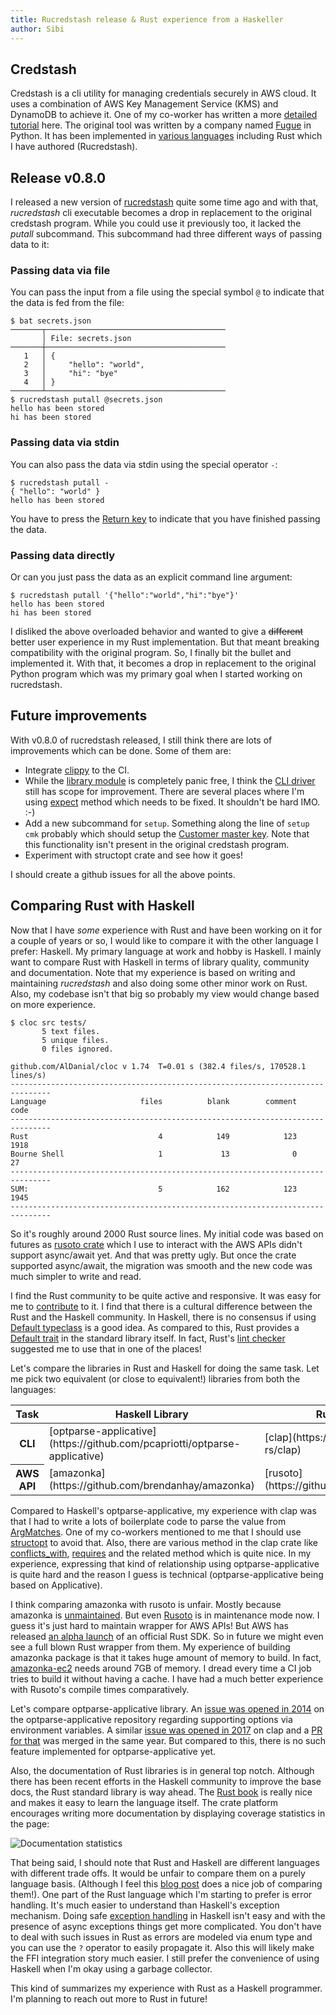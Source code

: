 ```yaml
---
title: Rucredstash release & Rust experience from a Haskeller
author: Sibi
---
```


## Credstash

Credstash is a cli utility for managing credentials securely in AWS
cloud. It uses a combination of AWS Key Management Service (KMS) and
DynamoDB to achieve it. One of my co-worker has written a more
[detailed tutorial](https://www.fpcomplete.com/blog/2017/08/credstash)
here. The original tool was written by a company named
[Fugue](https://github.com/fugue/credstash) in Python. It has been
implemented in [various
languages](https://github.com/fugue/credstash#compatibility-with-other-languages)
including Rust which I have authored (Rucredstash).

## Release v0.8.0

I released a new version of
[rucredstash](https://github.com/psibi/rucredstash/releases/tag/v0.8.0)
quite some time ago and with that, *rucredstash* cli executable
becomes a drop in replacement to the original credstash program. While
you could use it previously too, it lacked the *putall*
subcommand. This subcommand had three different ways of passing data
to it:

### Passing data via file

You can pass the input from a file using the special symbol `@` to
indicate that the data is fed from the file:

``` shellsession
$ bat secrets.json
───────┬────────────────────────────────────────
       │ File: secrets.json
───────┼────────────────────────────────────────
   1   │ {
   2   │     "hello": "world",
   3   │     "hi": "bye"
   4   │ }
───────┴────────────────────────────────────────
$ rucredstash putall @secrets.json
hello has been stored
hi has been stored
```

### Passing data via stdin

You can also pass the data via stdin using the special operator `-`:

``` shellsession
$ rucredstash putall -
{ "hello": "world" }
hello has been stored
```

You have to press the [Return
key](https://en.wikipedia.org/wiki/Enter_key "Enter key") to indicate
that you have finished passing the data.

### Passing data directly

Or can you just pass the data as an explicit command line argument:

``` shellsession
$ rucredstash putall '{"hello":"world","hi":"bye"}'
hello has been stored
hi has been stored
```

I disliked the above overloaded behavior and wanted to give a
~~different~~ better user experience in my Rust implementation. But
that meant breaking compatibility with the original program. So, I
finally bit the bullet and implemented it. With that, it becomes a
drop in replacement to the original Python program which was my
primary goal when I started working on rucredstash.

## Future improvements

With v0.8.0 of rucredstash released, I still think there are lots of
improvements which can be done. Some of them are:

* Integrate [clippy](https://github.com/rust-lang/rust-clippy) to the CI.
* While the [library
  module](https://github.com/psibi/rucredstash/blob/c315f1428dfd02b143eb9404fe08b9f37d41ccf7/src/lib.rs#L1)
  is completely panic free, I think the [CLI
  driver](https://github.com/psibi/rucredstash/blob/master/src/main.rs)
  still has scope for improvement. There are several places where I'm
  using
  [expect](https://doc.rust-lang.org/std/option/enum.Option.html#method.expect)
  method which needs to be fixed. It shouldn't be hard IMO. :-)
* Add a new subcommand for `setup`. Something along the line of `setup
  cmk` probably which should setup the [Customer master
  key](https://docs.aws.amazon.com/kms/latest/developerguide/concepts.html#master_keys). Note
  that this functionality isn't present in the original credstash
  program.
* Experiment with structopt crate and see how it goes!

I should create a github issues for all the above points.

## Comparing Rust with Haskell

Now that I have *some* experience with Rust and have been working on
it for a couple of years or so, I would like to compare it with the
other language I prefer: Haskell. My primary language at work and
hobby is Haskell. I mainly want to compare Rust with Haskell in terms
of library quality, community and documentation. Note that my
experience is based on writing and maintaining *rucredstash* and also
doing some other minor work on Rust. Also, my codebase isn't that big
so probably my view would change based on more experience.

``` shellsession
$ cloc src tests/
       5 text files.
       5 unique files.
       0 files ignored.

github.com/AlDanial/cloc v 1.74  T=0.01 s (382.4 files/s, 170528.1 lines/s)
-------------------------------------------------------------------------------
Language                     files          blank        comment           code
-------------------------------------------------------------------------------
Rust                             4            149            123           1918
Bourne Shell                     1             13              0             27
-------------------------------------------------------------------------------
SUM:                             5            162            123           1945
-------------------------------------------------------------------------------
```

So it's roughly around 2000 Rust source lines. My initial code was
based on futures as [rusoto crate](https://crates.io/crates/rusoto)
which I use to interact with the AWS APIs didn't support async/await
yet. And that was pretty ugly. But once the crate supported
async/await, the migration was smooth and the new code was much
simpler to write and read.

I find the Rust community to be quite active and responsive. It was
easy for me to
[contribute](https://github.com/rusoto/rusoto/pull/1649/files) to
it. I find that there is a cultural difference between the Rust and
the Haskell community. In Haskell, there is no consensus if using
[Default
typeclass](https://www.reddit.com/r/haskell/comments/5gospp/dont_use_typeclasses_to_define_default_values/)
is a good idea. As compared to this, Rust provides a [Default
trait](https://doc.rust-lang.org/std/default/trait.Default.html) in
the standard library itself. In fact, Rust's [lint
checker](https://github.com/rust-lang/rust-clippy) suggested me to use
that in one of the places!

Let's compare the libraries in Rust and Haskell for doing the same
task. Let me pick two equivalent (or close to equivalent!) libraries
from both the languages:

<table class="table">
  <thead>
    <tr>
      <th scope="col">Task</th>
      <th scope="col">Haskell Library</th>
      <th scope="col">Rust Library</th>
    </tr>
  </thead>
  <tbody>
    <tr>
      <th scope="row">CLI</th>
      <td>[optparse-applicative](https://github.com/pcapriotti/optparse-applicative)</td>
      <td>[clap](https://github.com/clap-rs/clap)</td>
    </tr>
    <tr>
      <th scope="row">AWS API</th>
      <td>[amazonka](https://github.com/brendanhay/amazonka)</td>
      <td>[rusoto](https://github.com/rusoto/rusoto)</td>
    </tr>
  </tbody>
</table>

Compared to Haskell's optparse-applicative, my experience with clap
was that I had to write a lots of boilerplate code to parse the value
from
[ArgMatches](https://docs.rs/clap/2.33.3/clap/struct.ArgMatches.html). One
of my co-workers mentioned to me that I should use
[structopt](https://github.com/TeXitoi/structopt) to avoid that. Also,
there are various method in the clap crate like
[conflicts_with](https://docs.rs/clap/2.33.3/clap/struct.Arg.html#method.conflicts_with),
[requires](https://docs.rs/clap/2.33.3/clap/struct.Arg.html#method.requires)
and the related method which is quite nice. In my experience,
expressing that kind of relationship using optparse-applicative is
quite hard and the reason I guess is technical (optparse-applicative
being based on Applicative).

I think comparing amazonka with rusoto is unfair. Mostly because
amazonka is
[unmaintained](https://github.com/brendanhay/amazonka/issues/574). But
even [Rusoto](https://github.com/rusoto/rusoto/issues/1651) is in
maintenance mode now. I guess it's just hard to maintain wrapper for
AWS APIs! But AWS has released [an alpha
launch](https://aws.amazon.com/blogs/developer/a-new-aws-sdk-for-rust-alpha-launch/)
of an official Rust SDK. So in future we might even see a full blown
Rust wrapper from them.  My experience of building amazonka package is
that it takes huge amount of memory to build. In fact,
[amazonka-ec2](https://github.com/brendanhay/amazonka/issues/549)
needs around 7GB of memory. I dread every time a CI job tries to build
it without having a cache. I have had a much better experience with
Rusoto's compile times comparatively.

Let's compare optparse-applicative library. An [issue was opened in
2014](https://github.com/pcapriotti/optparse-applicative/issues/118)
on the optparse-applicative repository regarding supporting options
via environment variables. A similar [issue was opened in
2017](https://github.com/clap-rs/clap/issues/814) on clap and a [PR
for that](https://github.com/clap-rs/clap/pull/1062) was merged in the
same year. But compared to this, there is no such feature implemented
for optparse-applicative yet.

Also, the documentation of Rust libraries is in general top
notch. Although there has been recent efforts in the Haskell community
to improve the base docs, the Rust standard library is way ahead.  The
[Rust book](https://doc.rust-lang.org/book/) is really nice and makes
it easy to learn the language itself. The crate platform encourages
writing more documentation by displaying coverage statistics in the
page:

![Documentation statistics](../images/posts/credstash-doc.png)

That being said, I should note that Rust and Haskell are different
languages with different trade offs. It would be unfair to compare
them on a purely language basis. (Although I feel this [blog
post](https://www.fpcomplete.com/blog/2018/11/haskell-and-rust/) does
a nice job of comparing them!). One part of the Rust language which
I'm starting to prefer is error handling. It's much easier to
understand than Haskell's exception mechanism. Doing safe [exception
handling](https://www.fpcomplete.com/haskell/tutorial/exceptions/) in
Haskell isn't easy and with the presence of async exceptions things
get more complicated. You don't have to deal with such issues in Rust
as errors are modeled via enum type and you can use the `?` operator
to easily propagate it. Also this will likely make the FFI integration
story much easier. I still prefer the convenience of using Haskell
when I'm okay using a garbage collector.

This kind of summarizes my experience with Rust as a Haskell
programmer. I'm planning to reach out more to Rust in future!
